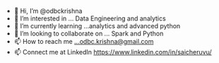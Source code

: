 - 👋 Hi, I’m @odbckrishna
- 👀 I’m interested in ... Data Engineering and analytics
- 🌱 I’m currently learning ...analytics and advanced python
- 💞️ I’m looking to collaborate on ... Spark and Python
- 📫 How to reach me ...odbc.krishna@gmail.com
- 📫 Connect me at LinkedIn https://www.linkedin.com/in/saicheruvu/
<!---
odbckrishna/odbckrishna is a ✨ special ✨ repository because its `README.md` (this file) appears on your GitHub profile.
You can click the Preview link to take a look at your changes.
--->
